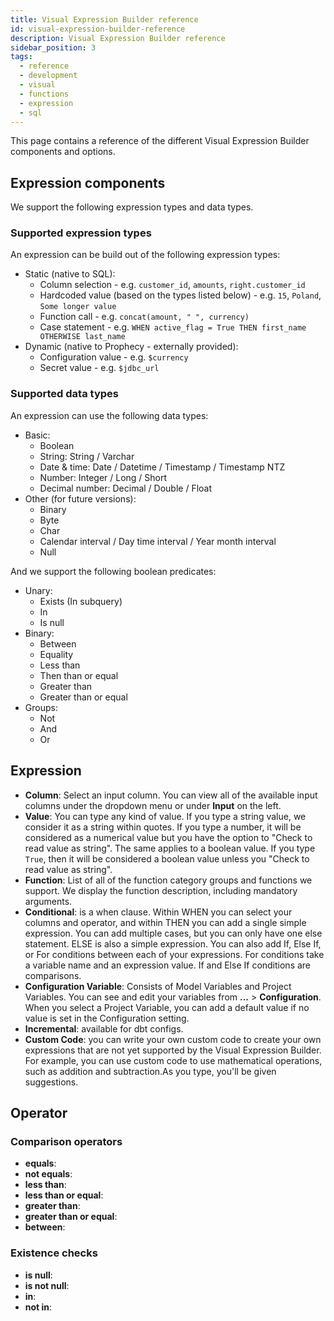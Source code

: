 ```yaml
---
title: Visual Expression Builder reference
id: visual-expression-builder-reference
description: Visual Expression Builder reference
sidebar_position: 3
tags:
  - reference
  - development
  - visual
  - functions
  - expression
  - sql
---
```


This page contains a reference of the different Visual Expression Builder components and options.

## Expression components

We support the following expression types and data types.

### Supported expression types

An expression can be build out of the following expression types:

- Static (native to SQL):
  - Column selection - e.g. `customer_id`, `amounts`, `right.customer_id`
  - Hardcoded value (based on the types listed below) - e.g. `15`, `Poland`, `Some longer value`
  - Function call - e.g. `concat(amount, " ", currency)`
  - Case statement - e.g. `WHEN active_flag = True THEN first_name OTHERWISE last_name`
- Dynamic (native to Prophecy - externally provided):
  - Configuration value - e.g. `$currency`
  - Secret value - e.g. `$jdbc_url`

### Supported data types

An expression can use the following data types:

- Basic:
  - Boolean
  - String: String / Varchar
  - Date & time: Date / Datetime / Timestamp / Timestamp NTZ
  - Number: Integer / Long / Short
  - Decimal number: Decimal / Double / Float
- Other (for future versions):
  - Binary
  - Byte
  - Char
  - Calendar interval / Day time interval / Year month interval
  - Null

And we support the following boolean predicates:

- Unary:
  - Exists (In subquery)
  - In
  - Is null
- Binary:
  - Between
  - Equality
  - Less than
  - Then than or equal
  - Greater than
  - Greater than or equal
- Groups:
  - Not
  - And
  - Or

## Expression

- **Column**: Select an input column. You can view all of the available input columns under the dropdown menu or under **Input** on the left.
- **Value**: You can type any kind of value. If you type a string value, we consider it as a string within quotes. If you type a number, it will be considered as a numerical value but you have the option to "Check to read value as string". The same applies to a boolean value. If you type `True`, then it will be considered a boolean value unless you "Check to read value as string".
- **Function**: List of all of the function category groups and functions we support. We display the function description, including mandatory arguments.
- **Conditional**: is a when clause. Within WHEN you can select your columns and operator, and within THEN you can add a single simple expression. You can add multiple cases, but you can only have one else statement. ELSE is also a simple expression.
  You can also add If, Else If, or For conditions between each of your expressions. For conditions take a variable name and an expression value. If and Else If conditions are comparisons.
- **Configuration Variable**: Consists of Model Variables and Project Variables. You can see and edit your variables from **...** > **Configuration**. When you select a Project Variable, you can add a default value if no value is set in the Configuration setting.
- **Incremental**: available for dbt configs.
- **Custom Code**: you can write your own custom code to create your own expressions that are not yet supported by the Visual Expression Builder. For example, you can use custom code to use mathematical operations, such as addition and subtraction.As you type, you'll be given suggestions.

## Operator

### Comparison operators

- **equals**:
- **not equals**:
- **less than**:
- **less than or equal**:
- **greater than**:
- **greater than or equal**:
- **between**:

### Existence checks

- **is null**:
- **is not null**:
- **in**:
- **not in**:
